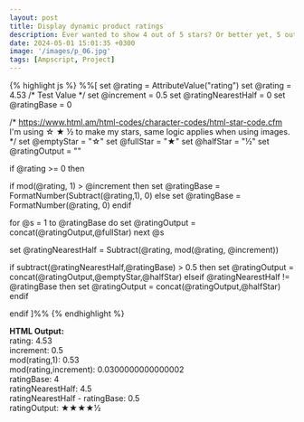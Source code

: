 ```yaml
---
layout: post
title: Display dynamic product ratings
description: Ever wanted to show 4 out of 5 stars? Or better yet, 5 out of 5 stars? Here's how... 
date: 2024-05-01 15:01:35 +0300
image: '/images/p_06.jpg'
tags: [Ampscript, Project]
---
```

{% highlight js %}
%%[
set @rating = AttributeValue("rating")
set @rating = 4.53 /* Test Value */
set @increment = 0.5
set @ratingNearestHalf = 0
set @ratingBase = 0

/*  https://www.html.am/html-codes/character-codes/html-star-code.cfm
    I'm using &star; &starf; &half; to make my stars, same logic applies when using images.
*/
set @emptyStar = "&star;"
set @fullStar = "&starf;"
set @halfStar = "&half;"
set @ratingOutput = ""

if @rating >= 0 then

  if mod(@rating, 1) > @increment then 
      set @ratingBase = FormatNumber(Subtract(@rating,1), 0)
  else
      set @ratingBase = FormatNumber(@rating, 0)
  endif

  for @s = 1 to @ratingBase do
    set @ratingOutput = concat(@ratingOutput,@fullStar)
  next @s

  set @ratingNearestHalf = Subtract(@rating, mod(@rating, @increment))

  if subtract(@ratingNearestHalf,@ratingBase) > 0.5 then
    set @ratingOutput = concat(@ratingOutput,@emptyStar,@halfStar)
  elseif @ratingNearestHalf != @ratingBase then
    set @ratingOutput = concat(@ratingOutput,@halfStar)
  endif

endif
]%%
{% endhighlight %}

<b>HTML Output:</b><br>
rating: 4.53<br>
increment: 0.5<br>
mod(rating,1): 0.53<br>
mod(rating,increment): 0.0300000000000002<br>
ratingBase: 4<br>
ratingNearestHalf: 4.5<br>
ratingNearestHalf - ratingBase: 0.5<br>
ratingOutput: ★★★★½